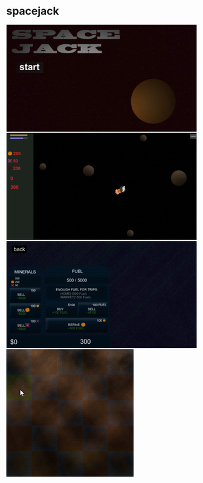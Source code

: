 spacejack
=========

![Menu](https://github.com/bradur/spacejack/raw/master/screenshots/menu.png "menu")
![Game](https://github.com/bradur/spacejack/raw/master/screenshots/game.png "game")
![Market](https://github.com/bradur/spacejack/raw/master/screenshots/market.png "market")
![Minigame](https://github.com/bradur/spacejack/raw/master/screenshots/miningMiniGame.png "Minigame")

